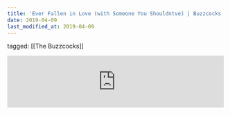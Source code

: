 ```yaml
---
title: 'Ever Fallen in Love (with Someone You Shouldntve) | Buzzcocks | Under The Influence - שעה תחת השפעה'
date: 2019-04-09
last_modified_at: 2019-04-09
---
```

tagged: [[The Buzzcocks]]
<iframe allowtransparency="true" class="bandcamp_audio_player" frameborder="0" height="120" src="https://bandcamp.com/EmbeddedPlayer/size=medium/bgcol=ffffff/linkcol=0687f5/notracklist=true/transparent=true/track=1159351831/" width="500"></iframe>